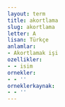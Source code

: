 ```yaml
---
layout: term
title: akortlama
slug: akortlama
letter: A
lisan: Türkçe
anlamlar:
- Akortlamak işi
ozellikler:
- - isim
ornekler:
- - ''
orneklerkaynak:
- - ''
---
```

